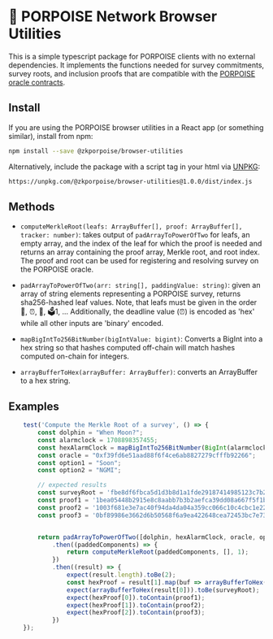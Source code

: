 # 🐬 PORPOISE Network Browser Utilities

This is a simple typescript package for PORPOISE clients with no external dependencies. It implements the functions needed
for survey commitments, survey roots, and inclusion proofs that are compatible with the [PORPOISE oracle
contracts](https://github.com/PORPOISE-Network/oracle-v1). 

## Install

If you are using the PORPOISE browser utilities in a React app (or something similar), install from npm:
```sh
npm install --save @zkporpoise/browser-utilities
```

Alternatively, include the package with a script tag in your html via [UNPKG](https://unpkg.com/):

```html
https://unpkg.com/@zkporpoise/browser-utilities@1.0.0/dist/index.js
```

## Methods 

- `computeMerkleRoot(leafs: ArrayBuffer[], proof: ArrayBuffer[], tracker: number)`: takes output of `padArrayToPowerOfTwo` for leafs, an empty array, and the index of the leaf for which the proof is needed and returns an array containing the proof array, Merkle root, and root index. The proof and root can be used for registering and resolving survey on the PORPOISE oracle. 

- `padArrayToPowerOfTwo(arr: string[], paddingValue: string)`: given an array of string elements representing a PORPOISE survey, returns sha256-hashed leaf values. Note, that leafs must be given in the order 🐬, ⏰, 🔮, 🗳️1, ... Additionally, the deadline value (⏰) is encoded as 'hex' while all other inputs are 'binary' encoded.

- `mapBigIntTo256BitNumber(bigIntValue: bigint)`: Converts a BigInt into a hex string so that hashes computed off-chain will match hashes computed on-chain for integers. 


- `arrayBufferToHex(arrayBuffer: ArrayBuffer)`: converts an ArrayBuffer to a hex string. 

## Examples

```javascript
    test('Compute the Merkle Root of a survey', () => {
        const dolphin = "When Moon?";
        const alarmclock = 1708898357455;
        const hexAlarmClock = mapBigIntTo256BitNumber(BigInt(alarmclock));
        const oracle = "0xf39fd6e51aad88f6f4ce6ab8827279cfffb92266";
        const option1 = "Soon";
        const option2 = "NGMI";

        // expected results
        const surveyRoot = 'fbe8df6fbca5d1d3b8d1a1fde29187414985123c7b23c292630b4643c6e0e792';
        const proof1 = '1bea05448b2915e8c8aabb7b3b2aefca39dd08a667f5f1b86826cfec4724f1dd';
        const proof2 = '1003f681e3e7ac40f94da4da04a359cc066c10c4cbc1e22e26aa2e7215b281f6';
        const proof3 = '0bf89986e3662d6b50568f6a9ea422648cea72453bc7e736a29f7905869b29e5';


        return padArrayToPowerOfTwo([dolphin, hexAlarmClock, oracle, option1, option2], '0')
            .then((paddedComponents) => {
                return computeMerkleRoot(paddedComponents, [], 1);
            })
            .then((result) => {
                expect(result.length).toBe(2);
                const hexProof = result[1].map(buf => arrayBufferToHex(buf));
                expect(arrayBufferToHex(result[0])).toBe(surveyRoot);
                expect(hexProof[0]).toContain(proof1);
                expect(hexProof[1]).toContain(proof2);
                expect(hexProof[2]).toContain(proof3);
            })
    });
```